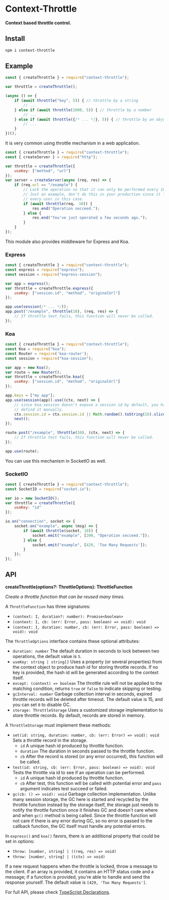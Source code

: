 # Context-Throttle

**Context based throttle control.**

## Install

```sh
npm i context-throttle
```

## Example

```javascript
const { createThrottle } = require("context-throttle");

var throttle = createThrottle();

(async () => {
    if (await throttle("key", 5)) { // throttle by a string
        // ...
    } else if (await throttle(1000, 5)) { // throttle by a number
        // ...
    } else if (await throttle({/* ... */}, 5)) { // throttle by an object
        // ...
    }
})();
```

It is very common using throttle mechanism in a web application.

```javascript
const { createThrottle } = require("context-throttle");
const { createServer } = require("http");

var throttle = createThrottle({
    useKey: ["method", "url"]
});
var server = createServer(async (req, res) => {
    if (req.url == "/example") {
        // Lock the operation so that it can only be performed every 10 seconds.
        // Just an example, don't do this in your production since it locks for
        // every user in this case.
        if (await throttle(req， 10)) {
            res.end("Operation secceed.");
        } else {
            res.end("You've just operated a few seconds ago.");
        }
    }
});
```

This module also provides middleware for Express and Koa.

### Express

```javascript
const { createThrottle } = require("context-throttle");
const express = require("express");
const session = require("express-session");

var app = express();
var throttle = createThrottle.express({
    useKey: ["session.id", "method", "originalUrl"]
});

app.use(session(/* ... */));
app.post("/example", throttle(10), (req, res) => {
    // If throttle test fails, this function will never be called.
});
```

### Koa

```javascript
const { createThrottle } = require("context-throttle");
const Koa = require("koa");
const Router = require('koa-router');
const session = require("koa-session");

var app = new Koa();
var route = new Router();
var throttle = createThrottle.koa({
    useKey: ["session.id", "method", "originalUrl"]
});

app.keys = ["my app"];
app.use(session(app)).use((ctx, next) => {
    // since koa-session doesn't expose a session id by default, you have to 
    // defind it manually.
    ctx.session.id = ctx.session.id || Math.random().toString(16).slice(2);
    next();
});

route.post("/example", throttle(10), (ctx, next) => {
    // If throttle test fails, this function will never be called.
});

app.use(route);
```

You can use this mechanism in SocketIO as well.

### SocketIO

```javascript
const { createThrottle } = require("context-throttle");
const SocketIO = require("socket.io");

var io = new SocketIO();
var throttle = createThrottle({
    useKey: "id"
});

io.on("connection", socket => {
    socket.on("example", async (msg) => {
        if (await throttle(socket, 10)) {
            socket.emit("example", [200, "Operation secceed."]);
        } else {
            socket.emit("example", [429, 'Too Many Requests']);
        }
    });
});
```

## API

**createThrottle(options?: ThrottleOptions): ThrottleFunction**

*Create a throttle function that can be reused many times.*

A `ThrottleFunction` has three signatures:

- `(context: I, duration?: number): Promise<boolean>`
- `(context: I, cb: (err: Error, pass: boolean) => void): void`
- `(context: I, duration: number, cb: (err: Error, pass: boolean) => void): void`

The `ThrottleOptions` interface contains these optional attributes:

- `duration: number` The default duration in seconds to lock between two 
    operations, the default value is `5`.
- `useKey: string | string[]` Uses a property (or several properties) from the 
    context object to produce hash id for storing throttle records. If no key
    is provided, the hash id will be generated according to the context itself.
- `except: (context) => boolean` The throttle rule will not be applied to the 
    matching condition, returns `true` or `false` to indicate skipping or 
    testing.
- `gcInterval: number` Garbage collection interval in seconds, expired throttle 
    records will be deleted after timeout. The default value is 15, and you can 
    set `0` to disable GC.
- `storage: ThrottleStorage` Uses a customized storage implementation to store 
    throttle records. By default, records are stored in memory.

A `ThrottleStorage` must implement these methods:

- `set(id: string, duration: number, cb: (err: Error) => void): void`
    Sets a throttle record in the storage.
    - `id` A unique hash id produced by throttle function.
    - `duration` The duration in seconds passed to the throttle function.
    - `cb` After the record is stored (or any error occurred), this function 
        will be called. 
- `test(id: string, cb: (err: Error, pass: boolean) => void): void`
    Tests the throttle via id to see if an operation can be performed.
    - `id` A unique hash id produced by throttle function.
    - `cb` After test, this function will be called with potential error and 
        `pass` argument indicates test succeed or failed.
- `gc(cb: () => void): void` Garbage collection implementation. Unlike many 
    session storage, the GC here is started and recycled by the throttle 
    function instead by the storage itself, the storage just needs to notify the
    throttle function once it finishes GC and doesn't care where and when `gc()` 
    method is being called. Since the throttle function will not care if there 
    is any error during GC, so no error is passed to the callback function, the 
    GC itself must handle any potential errors.

In `express()` and `koa()` favors, there is an additional property that could be
set in options:

- `throw: [number, string] | ((req, res) => void)`
- `throw: [number, string] | ((ctx) => void)`

If a new request happens when the throttle is locked, throw a message to the
client. If an array is provided, it contains an HTTP status code and a message; 
if a function is provided, you're able to handle and send the response yourself.
The default value is `[429, 'Too Many Requests']`.

For full API, please check [TypeScript Declarations](/index.d.ts).
